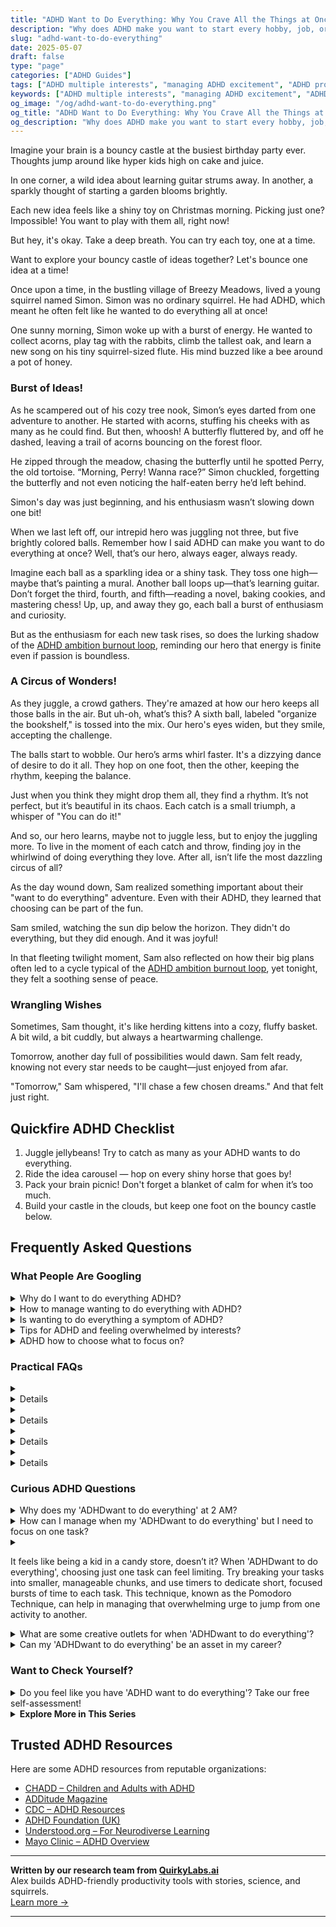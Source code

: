 ```yaml
---
title: "ADHD Want to Do Everything: Why You Crave All the Things at Once"
description: "Why does ADHD make you want to start every hobby, job, or passion project at once? Discover why your brain says 'yes' to everything — and how to channel it."
slug: "adhd-want-to-do-everything"
date: 2025-05-07
draft: false
type: "page"
categories: ["ADHD Guides"]
tags: ["ADHD multiple interests", "managing ADHD excitement", "ADHD project starting", "ADHD focus strategies", "ADHD creative ideas", "embracing ADHD curiosity", "ADHD productivity tips"]
keywords: ["ADHD multiple interests", "managing ADHD excitement", "ADHD project starting", "ADHD focus strategies", "ADHD creative ideas", "embracing ADHD curiosity", "ADHD productivity tips"]
og_image: "/og/adhd-want-to-do-everything.png"
og_title: "ADHD Want to Do Everything: Why You Crave All the Things at Once"
og_description: "Why does ADHD make you want to start every hobby, job, or passion project at once? Discover why your brain says 'yes' to everything — and how to channel it."
---
```


Imagine your brain is a bouncy castle at the busiest birthday party ever. Thoughts jump around like hyper kids high on cake and juice.

In one corner, a wild idea about learning guitar strums away. In another, a sparkly thought of starting a garden blooms brightly.

Each new idea feels like a shiny toy on Christmas morning. Picking just one? Impossible! You want to play with them all, right now!

But hey, it's okay. Take a deep breath. You can try each toy, one at a time.

Want to explore your bouncy castle of ideas together? Let's bounce one idea at a time!

Once upon a time, in the bustling village of Breezy Meadows, lived a young squirrel named Simon. Simon was no ordinary squirrel. He had ADHD, which meant he often felt like he wanted to do everything all at once!

One sunny morning, Simon woke up with a burst of energy. He wanted to collect acorns, play tag with the rabbits, climb the tallest oak, and learn a new song on his tiny squirrel-sized flute. His mind buzzed like a bee around a pot of honey.

### Burst of Ideas!

As he scampered out of his cozy tree nook, Simon’s eyes darted from one adventure to another. He started with acorns, stuffing his cheeks with as many as he could find. But then, whoosh! A butterfly fluttered by, and off he dashed, leaving a trail of acorns bouncing on the forest floor.

He zipped through the meadow, chasing the butterfly until he spotted Perry, the old tortoise. “Morning, Perry! Wanna race?” Simon chuckled, forgetting the butterfly and not even noticing the half-eaten berry he’d left behind.

Simon's day was just beginning, and his enthusiasm wasn’t slowing down one bit!

When we last left off, our intrepid hero was juggling not three, but five brightly colored balls. Remember how I said ADHD can make you want to do everything at once? Well, that’s our hero, always eager, always ready.

Imagine each ball as a sparkling idea or a shiny task. They toss one high—maybe that’s painting a mural. Another ball loops up—that’s learning guitar. Don’t forget the third, fourth, and fifth—reading a novel, baking cookies, and mastering chess! Up, up, and away they go, each ball a burst of enthusiasm and curiosity.

But as the enthusiasm for each new task rises, so does the lurking shadow of the [ADHD ambition burnout loop](/pages/adhd-ambition-burnout-loop), reminding our hero that energy is finite even if passion is boundless.

### A Circus of Wonders!

As they juggle, a crowd gathers. They're amazed at how our hero keeps all those balls in the air. But uh-oh, what’s this? A sixth ball, labeled "organize the bookshelf," is tossed into the mix. Our hero's eyes widen, but they smile, accepting the challenge.

The balls start to wobble. Our hero’s arms whirl faster. It's a dizzying dance of desire to do it all. They hop on one foot, then the other, keeping the rhythm, keeping the balance.

Just when you think they might drop them all, they find a rhythm. It’s not perfect, but it’s beautiful in its chaos. Each catch is a small triumph, a whisper of "You can do it!"

And so, our hero learns, maybe not to juggle less, but to enjoy the juggling more. To live in the moment of each catch and throw, finding joy in the whirlwind of doing everything they love. After all, isn’t life the most dazzling circus of all?

As the day wound down, Sam realized something important about their "want to do everything" adventure. Even with their ADHD, they learned that choosing can be part of the fun.

Sam smiled, watching the sun dip below the horizon. They didn't do everything, but they did enough. And it was joyful!

In that fleeting twilight moment, Sam also reflected on how their big plans often led to a cycle typical of the [ADHD ambition burnout loop](/pages/adhd-ambition-burnout-loop/), yet tonight, they felt a soothing sense of peace.

### Wrangling Wishes

Sometimes, Sam thought, it's like herding kittens into a cozy, fluffy basket. A bit wild, a bit cuddly, but always a heartwarming challenge.

Tomorrow, another day full of possibilities would dawn. Sam felt ready, knowing not every star needs to be caught—just enjoyed from afar.

"Tomorrow," Sam whispered, "I'll chase a few chosen dreams." And that felt just right.

## Quickfire ADHD Checklist

1. Juggle jellybeans! Try to catch as many as your ADHD wants to do everything.
2. Ride the idea carousel — hop on every shiny horse that goes by!
3. Pack your brain picnic! Don't forget a blanket of calm for when it’s too much.
4. Build your castle in the clouds, but keep one foot on the bouncy castle below.

## Frequently Asked Questions



### What People Are Googling

<details><summary>Why do I want to do everything ADHD?</summary><p>It's perfectly understandable to feel like you want to dive into everything when you have ADHD! This burst of enthusiasm often comes from your brain's unique wiring for high interest and stimulation, which makes new ideas and projects incredibly appealing. Remember, it's a reflection of your creativity and zest for life! To manage this, consider jotting down all your exciting ideas so you can return to them later, allowing you to focus on one thing at a time without losing your wonderful sparks of inspiration.</p></details>
<details><summary>How to manage wanting to do everything with ADHD?</summary><p>It's wonderful to have a curious mind and a zest for many activities! With ADHD, it's common to find yourself wanting to dive into multiple interests all at once. To manage this, consider prioritizing your passions. Make a list of what excites you most, then pick one or two to focus on for a set period. This way, you can enjoy the satisfaction of diving deep without feeling overwhelmed by trying to juggle too many things at once. Remember, it's okay to explore your interests in phases—it keeps life exciting!</p></details>
<details><summary>Is wanting to do everything a symptom of ADHD?</summary><p>Absolutely, feeling pulled in many directions at once can indeed be a part of the ADHD experience! This often stems from an intense curiosity and a vibrant, fast-moving mind that finds a world full of interesting possibilities. It can be both a superpower and a challenge, as it allows for great creativity and enthusiasm but can sometimes lead to feeling overwhelmed. Finding strategies to prioritize and manage your interests can really help harness this wonderful aspect of ADHD.</p></details>
<details><summary>Tips for ADHD and feeling overwhelmed by interests?</summary><p>Absolutely, it's common to feel overwhelmed when you're passionate about many things! A good method to manage this is to prioritize your interests. Try creating a list and then rank them based on what excites you most or what you feel is most pressing. Then, allocate specific times to explore each interest — this way, you give each one the attention it deserves without feeling stretched too thin. Remember, it's perfectly okay to explore your passions at a pace that feels comfortable to you.</p></details>
<details><summary>ADHD how to choose what to focus on?</summary><p>Choosing what to focus on when you have ADHD can feel a bit like trying to pick a favorite book in a library full of interesting titles! A good starting point is to consider what feels most urgent or has a deadline coming up soon. If everything seems equally pressing, try breaking tasks into smaller, more manageable steps and see which first step feels most doable right now. And remember, it's perfectly okay to switch tasks if you find your focus waning—the key is to gently guide your attention back without self-criticism. Keep exploring different approaches, and you'll find the one that fits you best!</p></details>



### Practical FAQs

<details><summary><details>Why do people with ADHD want to do everything at once?<p>Individuals with ADHD often experience difficulties with executive function, including planning and prioritizing. This can lead to a feeling of wanting to engage in multiple activities simultaneously because everything seems equally urgent or appealing. This overwhelming desire to do everything can result in a lack of focus on any single task.</p></details></summary><p>It’s quite common for individuals with ADHD to feel like they want to tackle many tasks at once. This often stems from challenges with executive functions, such as planning and prioritizing, which can make every task appear equally urgent or enticing. It’s like being in a cozy library filled with your favorite books and wanting to read them all at the same time! Understanding this can help in managing the urge to multi-task and in finding strategies to focus more effectively on one thing at a time.</p></details>
<details><summary><details>How can someone with ADHD manage the feeling of wanting to do everything?<p>Managing the impulse to do everything when you have ADHD involves strategies like setting clear priorities, breaking tasks into smaller steps, using tools like calendars and to-do lists to stay organized, and possibly seeking guidance from a therapist or counselor who specializes in ADHD. Establishing a routine that includes regular breaks can also help in managing these impulses effectively.</p></details></summary><p>It's completely understandable to feel like you want to tackle everything at once when you have ADHD. A good start is to gently prioritize your tasks—think about what needs your immediate attention and what can wait a bit. Breaking bigger tasks into smaller, manageable steps can also make things less overwhelming. Don’t forget to use tools like planners or digital apps to keep track of your to-dos, and consider setting a cozy, reassuring routine that includes time for breaks to refresh and refocus. You're doing great, and each small step is a victory!</p></details>
<details><summary><details>What are the consequences if someone with ADHD wants to do everything but does not manage it well?<p>When someone with ADHD does not manage their desire to do everything, it can lead to unfinished tasks, stress, and feelings of frustration or failure. Over time, this can affect personal and professional relationships, and lead to chronic stress or anxiety. It's important to find effective management strategies to handle this aspect of ADHD.</p></details></summary><p>When someone with ADHD feels the urge to tackle everything at once but struggles to manage it effectively, it can indeed be quite overwhelming. This often leads to a pile-up of unfinished projects, which can stir up stress and feelings of disappointment or self-doubt. Navigating through these challenges requires gentle self-compassion and adaptive strategies, such as prioritizing tasks or breaking them into smaller, more manageable steps. Remember, it's perfectly okay to seek support and discover what methods work best for you to reduce overwhelm and enhance your well-being.</p></details>
<details><summary><details>Is the desire to do everything a common trait in all people with ADHD?<p>While many people with ADHD exhibit the desire to do everything due to hyperfocus or impulsivity, it's not universal. ADHD symptoms vary widely among individuals, and the intensity of this trait can differ. Some might experience it more acutely, while others might not consider it a major issue.</p></details></summary><p>Absolutely, the feeling of wanting to tackle everything all at once can definitely be a part of the ADHD experience for some, especially with tendencies like hyperfocus and impulsivity playing their roles. However, it's important to remember that ADHD manifests uniquely for each person. So, while some might find themselves frequently grappling with this urge, others may not see it as a prominent part of their ADHD. It’s all about understanding and managing your own unique blend of symptoms in a way that works best for you.</p></details>



### Curious ADHD Questions

<details><summary>Why does my 'ADHDwant to do everything' at 2 AM?</summary><p>Ah, the classic burst of 2 AM energy! This happens to many with ADHD due to our unique brain wiring. Our dopamine-driven brains often struggle with regular sleep-wake cycles, leading to bursts of motivation or creativity at seemingly random times, like the middle of the night. It's like our internal clock loves to pick the quiet, distraction-free hours to dive into new ideas or projects. Remember, while it's great to embrace this creativity, finding ways to gently guide your sleep schedule can also help balance your energy throughout the day.</p></details>
<details><summary>How can I manage when my 'ADHDwant to do everything' but I need to focus on one task?</summary><p>Ah, the classic ADHD whirlwind of wanting to do it all at once! This is such a common feeling, and it's really important to remember that you're not alone in this. One effective strategy is to use a priority list: jot down everything that's buzzing in your brain and then pick one task to focus on first, giving yourself permission to tackle the others later. Setting a timer can also help create a sense of boundary for your focus—work for short, achievable bursts, and then take a brief, well-deserved break before you dive back in or switch tasks. This way, you're respecting your brain's natural flow while gently guiding it towards productivity.</p></details>
<details><summary><p>It feels like being a kid in a candy store, doesn’t it? When 'ADHDwant to do everything', choosing just one task can feel limiting. Try breaking your tasks into smaller, manageable chunks, and use timers to dedicate short, focused bursts of time to each task. This technique, known as the Pomodoro Technique, can help in managing that overwhelming urge to jump from one activity to another.</p></summary><p>Absolutely, it really can feel like being a kid in a candy store! Having so many interests and ideas is a beautiful part of ADHD, but it sure can make focusing tough. Breaking tasks into smaller chunks and using timers, like in the Pomodoro Technique, is a brilliant way to harness your energy and keep things manageable. It’s like giving yourself permission to explore lots of different candies, just one at a time!</p></details>
<details><summary>What are some creative outlets for when 'ADHDwant to do everything'?</summary><p>Oh, the whirlwind of wanting to do everything all at once is such a familiar feeling! When your ADHD has your brain buzzing with ideas, channeling that energy into creative outlets can be incredibly satisfying. Consider starting a multi-media art journal where you can sketch, paint, write, or even attach little found objects—no pressure to stick to one medium or theme, just let your creativity flow. Alternatively, diving into digital projects like creating music, video editing, or digital art can be equally absorbing and allow you to switch between different types of creativity as your interest shifts. These outlets not only harness your vibrant energy but also celebrate the dynamic way your brain works.</p></details>
<details><summary>Can my 'ADHDwant to do everything' be an asset in my career?</summary><p>Absolutely, your enthusiasm for diving into various tasks and projects can definitely be an asset in your career! This natural curiosity and eagerness to engage with multiple interests is a hallmark of the creative and dynamic thinking that many employers value highly. You can use this trait to bring innovative solutions and energy to your role, making you a versatile and valuable team member. Just remember to balance your workload and use organizational strategies to keep your energy directed and productive!</p></details>



### Want to Check Yourself?

<details><summary>Do you feel like you have 'ADHD want to do everything'? Take our free self-assessment!</summary><p>Absolutely, that feeling of wanting to tackle everything all at once is pretty common among folks with ADHD! It's like having a browser with too many tabs open, isn't it? If you're curious about whether this is part of your experience, taking our free self-assessment could offer some clarity. It's a gentle nudge to understand how your wonderful brain ticks, and it might help guide you towards strategies that resonate with your vibrant energy and creativity.</p></details>

<script type="application/ld+json">
{
  "@context": "https://schema.org",
  "@type": "FAQPage",
  "mainEntity": [
    {
      "@type": "Question",
      "name": "Why do I want to do everything ADHD?",
      "acceptedAnswer": {
        "@type": "Answer",
        "text": "It's perfectly understandable to feel like you want to dive into everything when you have ADHD! This burst of enthusiasm often comes from your brain's unique wiring for high interest and stimulation, which makes new ideas and projects incredibly appealing. Remember, it's a reflection of your creativity and zest for life! To manage this, consider jotting down all your exciting ideas so you can return to them later, allowing you to focus on one thing at a time without losing your wonderful sparks of inspiration."
      }
    },
    {
      "@type": "Question",
      "name": "How to manage wanting to do everything with ADHD?",
      "acceptedAnswer": {
        "@type": "Answer",
        "text": "It's wonderful to have a curious mind and a zest for many activities! With ADHD, it's common to find yourself wanting to dive into multiple interests all at once. To manage this, consider prioritizing your passions. Make a list of what excites you most, then pick one or two to focus on for a set period. This way, you can enjoy the satisfaction of diving deep without feeling overwhelmed by trying to juggle too many things at once. Remember, it's okay to explore your interests in phases\u2014it keeps life exciting!"
      }
    },
    {
      "@type": "Question",
      "name": "Is wanting to do everything a symptom of ADHD?",
      "acceptedAnswer": {
        "@type": "Answer",
        "text": "Absolutely, feeling pulled in many directions at once can indeed be a part of the ADHD experience! This often stems from an intense curiosity and a vibrant, fast-moving mind that finds a world full of interesting possibilities. It can be both a superpower and a challenge, as it allows for great creativity and enthusiasm but can sometimes lead to feeling overwhelmed. Finding strategies to prioritize and manage your interests can really help harness this wonderful aspect of ADHD."
      }
    },
    {
      "@type": "Question",
      "name": "Tips for ADHD and feeling overwhelmed by interests?",
      "acceptedAnswer": {
        "@type": "Answer",
        "text": "Absolutely, it's common to feel overwhelmed when you're passionate about many things! A good method to manage this is to prioritize your interests. Try creating a list and then rank them based on what excites you most or what you feel is most pressing. Then, allocate specific times to explore each interest \u2014 this way, you give each one the attention it deserves without feeling stretched too thin. Remember, it's perfectly okay to explore your passions at a pace that feels comfortable to you."
      }
    },
    {
      "@type": "Question",
      "name": "ADHD how to choose what to focus on?",
      "acceptedAnswer": {
        "@type": "Answer",
        "text": "Choosing what to focus on when you have ADHD can feel a bit like trying to pick a favorite book in a library full of interesting titles! A good starting point is to consider what feels most urgent or has a deadline coming up soon. If everything seems equally pressing, try breaking tasks into smaller, more manageable steps and see which first step feels most doable right now. And remember, it's perfectly okay to switch tasks if you find your focus waning\u2014the key is to gently guide your attention back without self-criticism. Keep exploring different approaches, and you'll find the one that fits you best!"
      }
    }
  ]
}
</script>
<script type="application/ld+json">
{
  "@context": "https://schema.org",
  "@type": "Article",
  "author": {
    "@type": "Person",
    "name": "QuirkyLabs",
    "url": "https://quirkylabs.ai/about"
  },
  "headline": "ADHDwant to do everything: \"Unlock Joy: Why ADHD Makes You Want to Do Everything!\"",
  "mainEntityOfPage": "https://blog.quirkylabs.ai/pages/adhd-want-to-do-everything/",
  "datePublished": "2025-05-07"
}
</script>
<script type="application/ld+json">
{
  "@context": "https://schema.org",
  "@type": "BreadcrumbList",
  "itemListElement": [
    {
      "@type": "ListItem",
      "position": 1,
      "name": "Home",
      "item": "https://quirkylabs.ai/"
    },
    {
      "@type": "ListItem",
      "position": 2,
      "name": "Blog",
      "item": "https://blog.quirkylabs.ai/"
    },
    {
      "@type": "ListItem",
      "position": 3,
      "name": "ADHDwant to do everything: \"Unlock Joy: Why ADHD Makes You Want to Do Everything!\"",
      "item": "https://blog.quirkylabs.ai/pages/adhd-want-to-do-everything/"
    }
  ]
}
</script>

<details>
<summary><strong>Explore More in This Series</strong></summary>

- [Adhd Cant Execute](/pages/adhd-cant-execute/)
- [Adhd Hyperfocus Then Drop](/pages/adhd-hyperfocus-then-drop/)
- [Adhd Brilliant But Blocked](/pages/adhd-brilliant-but-blocked/)
- [Adhd Starting Everything](/pages/adhd-starting-everything/)
- [Adhd Ambition Burnout Loop](/pages/adhd-ambition-burnout-loop/)
- [Adhd Wasting Potential](/pages/adhd-wasting-potential/)
- [Adhd Dreams Vs Reality](/pages/adhd-dreams-vs-reality/)
- [Adhd Finishing Nothing](/pages/adhd-finishing-nothing/)
</details>



## Trusted ADHD Resources

Here are some ADHD resources from reputable organizations:

- [CHADD – Children and Adults with ADHD](https://chadd.org)
- [ADDitude Magazine](https://www.additudemag.com)
- [CDC – ADHD Resources](https://www.cdc.gov/ncbddd/adhd)
- [ADHD Foundation (UK)](https://www.adhdfoundation.org.uk)
- [Understood.org – For Neurodiverse Learning](https://www.understood.org)
- [Mayo Clinic – ADHD Overview](https://www.mayoclinic.org/diseases-conditions/adhd)


---

**Written by our research team from [QuirkyLabs.ai](https://quirkylabs.ai)**  
Alex builds ADHD-friendly productivity tools with stories, science, and squirrels.  
[Learn more →](https://quirkylabs.ai)

---